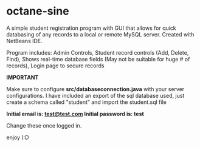 # octane-sine

A simple student registration program with GUI that allows for quick databasing of any records to a local or remote MySQL server. Created with NetBeans IDE.

Program includes:
Admin Controls, Student record controls (Add, Delete, Find), Shows real-time database fields (May not be suitable for huge # of records), Login page to secure records

**IMPORTANT**

Make sure to configure **src/databaseconnection.java** with your server configurations.
I have included an export of the sql database used, just create a schema called "student" and import the student.sql file

**Initial email is: test@test.com
Initial password is: test**

Change these once logged in.

enjoy (:D
